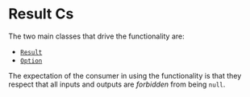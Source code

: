 # Result Cs

The two main classes that drive the functionality are:

- [`Result`](~/api/WicalWare.Components.ResultCs.Option-1.html)
- [`Option`](~/api/WicalWare.Components.ResultCs.Result-2.html)

The expectation of the consumer in using the functionality is that they respect that all inputs and outputs are _forbidden_ from being `null`.